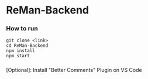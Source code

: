# ReMan-Backend
### How to run
```
git clone <link>
cd ReMan-Backend
npm install
npm start
```
###
[Optional]: Install "Better Comments" Plugin on VS Code
